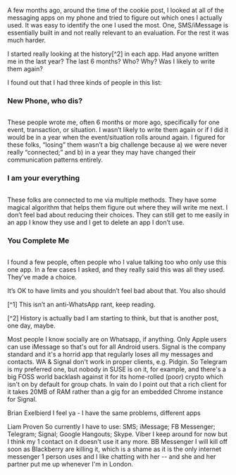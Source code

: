 A few months ago, around the time of the cookie post, I looked at all of the messaging apps on my phone and tried to figure out which ones I actually used. It was easy to identify the one I used the most. One, SMS/iMessage is essentially built in and not really relevant to an evaluation. For the rest it was much harder.

I started really looking at the history[^2] in each app. Had anyone written me in the last year? The last 6 months? Who? Why? Was I likely to write them again?

I found out that I had three kinds of people in this list:

### New Phone, who dis?

<image>

These people wrote me, often 6 months or more ago, specifically for one event, transaction, or situation. I wasn’t likely to write them again or if I did it would be in a year when the event/situation rolls around again. I figured for these folks, “losing” them wasn’t a big challenge because a) we were never really “connected;” and b) in a year they may have changed their communication patterns entirely.

### I am your everything

<image>

These folks are connected to me via multiple methods. They have some magical algorithm that helps them figure out where they will write me next. I don’t feel bad about reducing their choices. They can still get to me easily in an app I know they use and I get to delete an app I don’t use.

### You Complete Me

<image>

I found a few people, often people who I value talking too who only use this one app. In a few cases I asked, and they really said this was all they used. They’ve made a choice.

It’s OK to have limits and you shouldn’t feel bad about that. You also should

[^1] This isn’t an anti-WhatsApp rant, keep reading.

[^2] History is actually bad I am starting to think, but that is another post, one day, maybe.


Most people I know socially are on Whatsapp, if anything. Only Apple users can use iMessage so that's out for all Android users. Signal is the company standard and it's a horrid app that regularly loses all my messages and contacts. WA & Signal don't work in proper clients, e.g. Pidgin.
So Telegram is my preferred one, but nobody in SUSE is on it, for example, and there's a big FOSS world backlash against it for its home-rolled (poor) crypto which isn't on by default for group chats. In vain do I point out that a rich client for it takes 20MB of RAM rather than a gig for an embedded Chrome instance for Signal.

Brian Exelbierd
I feel ya - I have the same problems, different apps

Liam Proven
So currently I have to use: SMS; iMessage; FB Messenger; Telegram; Signal; Google Hangouts; Skype. Viber I keep around for now but I think my 1 contact on it doesn't use it any more.
BB Messenger I will kill off soon as Blackberry are killing it, which is a shame as it is the only internet messenger 1 person uses and I like chatting with her -- and she and her partner put me up whenever I'm in London.

